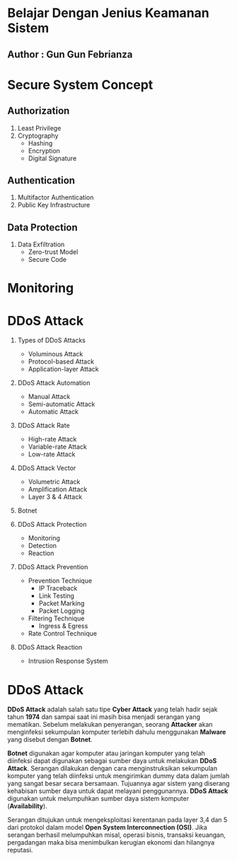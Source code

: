 # Belajar Dengan Jenius Keamanan Sistem

## Author : Gun Gun Febrianza



# Secure System Concept

## Authorization

1. Least Privilege
2. Cryptography
   - Hashing
   - Encryption
   - Digital Signature



## Authentication

1. Multifactor Authentication
2. Public Key Infrastructure



## Data Protection

1. Data Exfiltration
   - Zero-trust Model
   - Secure Code



# Monitoring



# DDoS Attack

1. Types of DDoS Attacks

   - Voluminous Attack
   - Protocol-based Attack
   - Application-layer Attack

2. DDoS Attack Automation

   - Manual Attack
   - Semi-automatic Attack
   - Automatic Attack

3. DDoS Attack Rate

   - High-rate Attack
   - Variable-rate Attack
   - Low-rate Attack

4. DDoS Attack Vector

   - Volumetric Attack
   - Amplification Attack
   - Layer 3 & 4 Attack

5. Botnet

6. DDoS Attack Protection

   - Monitoring
   - Detection
   - Reaction

7. DDoS Attack Prevention

   - Prevention Technique
     - IP Traceback
     - Link Testing
     - Packet Marking
     - Packet Logging
   - Filtering Technique
     - Ingress & Egress
   - Rate Control Technique

8. DDoS Attack Reaction

   - Intrusion Response System

     

# DDoS Attack

**DDoS Attack** adalah salah satu tipe **Cyber Attack** yang telah hadir sejak tahun **1974** dan sampai saat ini masih bisa menjadi serangan yang mematikan. Sebelum melakukan penyerangan, seorang **Attacker** akan menginfeksi sekumpulan komputer terlebih dahulu menggunakan **Malware** yang disebut dengan **Botnet**. 

**Botnet** digunakan agar komputer atau jaringan komputer yang telah diinfeksi dapat digunakan sebagai sumber daya untuk melakukan **DDoS Attack**. Serangan dilakukan dengan cara menginstruksikan sekumpulan komputer yang telah diinfeksi untuk mengirimkan dummy data dalam jumlah yang sangat besar secara bersamaan.  Tujuannya agar sistem yang diserang kehabisan sumber daya untuk dapat melayani penggunannya. **DDoS Attack** digunakan untuk melumpuhkan sumber daya sistem komputer (**Availability**).

Serangan ditujukan untuk mengeksploitasi kerentanan pada layer 3,4 dan 5 dari protokol dalam model **Open System Interconnection (OSI)**. Jika serangan berhasil melumpuhkan misal, operasi bisnis, transaksi keuangan, pergadangan maka bisa menimbulkan kerugian ekonomi dan hilangnya reputasi.